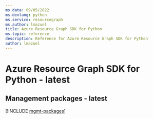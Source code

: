 ```yaml
---
ms.data: 09/05/2022
ms.devlang: python
ms.service: resourcegraph
ms.author: lmazuel
title: Azure Resource Graph SDK for Python
ms.topic: reference
description: Reference for Azure Resource Graph SDK for Python
author: lmazuel
---
```

# Azure Resource Graph SDK for Python - latest

## Management packages - latest
[!INCLUDE [mgmt-packages](resource-graph-mgmt-index.md)]